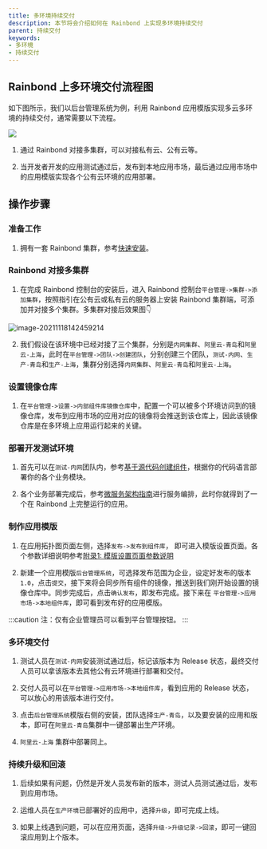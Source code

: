 ```yaml
---
title: 多环境持续交付
description: 本节将会介绍如何在 Rainbond 上实现多环境持续交付
parent: 持续交付
keywords:
- 多环境
- 持续交付
---
```


## Rainbond 上多环境交付流程图

如下图所示，我们以后台管理系统为例，利用 Rainbond 应用模版实现多云多环境的持续交付，通常需要以下流程。

<!-- ![multi-env-delivery](https://grstatic.oss-cn-shanghai.aliyuncs.com/docs/5.10/delivery/multi-env-delivery.jpg) -->
![](https://static.goodrain.com/docs/5.11/delivery/continuous/source-code/multi-env-delivery.png)

1. 通过 Rainbond 对接多集群，可以对接私有云、公有云等。

2. 当开发者开发的应用测试通过后，发布到本地应用市场，最后通过应用市场中的应用模版实现各个公有云环境的应用部署。

## 操作步骤

### 准备工作

1. 拥有一套 Rainbond 集群，参考[快速安装](/docs/quick-start/quick-install)。

### Rainbond 对接多集群

1. 在完成 Rainbond 控制台的安装后，进入 Rainbond 控制台`平台管理->集群->添加集群`，按照指引在公有云或私有云的服务器上安装 Rainbond 集群端，可添加并对接多个集群。多集群对接后效果图:point_down:

<img src="https://pic.imgdb.cn/item/61a5d0802ab3f51d91d5afc2.png" alt="image-20211118142459214"  />

2. 我们假设在该环境中已经对接了三个集群，分别是`内网集群`、`阿里云-青岛`和`阿里云-上海`，此时在`平台管理->团队->创建团队`，分别创建三个团队，`测试-内网`、`生产-青岛`和`生产-上海`，集群分别选择`内网集群`、`阿里云-青岛`和`阿里云-上海`。

### 设置镜像仓库

1. 在`平台管理->设置->内部组件库镜像仓库`中，配置一个可以被多个环境访问到的镜像仓库，发布到应用市场的应用对应的镜像将会推送到该仓库上，因此该镜像仓库是在多环境上应用运行起来的关键。

### 部署开发测试环境

1. 首先可以在`测试-内网`团队内，参考[基于源代码创建组件](/docs/devops/app-deploy/)，根据你的代码语言部署你的各个业务模块。

2. 各个业务部署完成后，参考[微服务架构指南](/docs/micro-service/overview)进行服务编排，此时你就得到了一个在 Rainbond 上完整运行的应用。

### 制作应用模版

1. 在应用拓扑图页面左侧，选择`发布->发布到组件库`， 即可进入模版设置页面。各个参数详细说明参考[附录1: 模版设置页面参数说明](/docs/delivery/app-model-parameters)

2. 新建一个应用模版`后台管理系统`，可选择发布范围为企业，设定好发布的版本 `1.0`，点击`提交`，接下来将会同步所有组件的镜像，推送到我们刚开始设置的镜像仓库中。同步完成后，点击`确认发布`，即发布完成。接下来在 `平台管理->应用市场->本地组件库`，即可看到发布好的应用模版。

:::caution
注：仅有企业管理员可以看到平台管理按钮。
:::

### 多环境交付

1. 测试人员在`测试-内网`安装测试通过后，标记该版本为 Release 状态，最终交付人员可以拿该版本去其他公有云环境进行部署和交付。

2. 交付人员可以在`平台管理->应用市场->本地组件库`，看到应用的 Release 状态，可以放心的用该版本进行交付。

3. 点击`后台管理系统`模版右侧的安装，团队选择`生产-青岛`，以及要安装的应用和版本，即可在`阿里云-青岛`集群中一键部署出生产环境。

4. `阿里云-上海` 集群中部署同上。

### 持续升级和回滚

1. 后续如果有问题，仍然是开发人员发布新的版本，测试人员测试通过后，发布到应用市场。

2. 运维人员在`生产环境`已部署好的应用中，选择`升级`，即可完成上线。

3. 如果上线遇到问题，可以在应用页面，选择`升级->升级记录->回滚`，即可一键回滚应用到上个版本。
